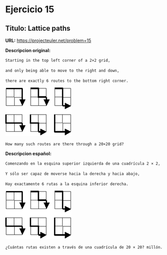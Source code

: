 Ejercicio 15
============

Titulo: Lattice paths
---------------------

**URL:** https://projecteuler.net/problem=15


**Descripcion original:**

    Starting in the top left corner of a 2×2 grid, 
    
    and only being able to move to the right and down, 
    
    there are exactly 6 routes to the bottom right corner.

![Ejercicio 0015](././images/p015.gif)

    How many such routes are there through a 20×20 grid?


**Descripcion español:**

    Comenzando en la esquina superior izquierda de una cuadrícula 2 × 2,
    
    Y sólo ser capaz de moverse hacia la derecha y hacia abajo,
    
    Hay exactamente 6 rutas a la esquina inferior derecha.

![Ejercicio 0015](./././images/p015.gif)

    ¿Cuántas rutas existen a través de una cuadrícula de 20 × 20? millón.